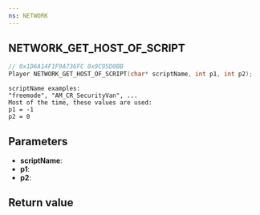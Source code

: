 ```yaml
---
ns: NETWORK
---
```

## NETWORK_GET_HOST_OF_SCRIPT

```c
// 0x1D6A14F1F9A736FC 0x9C95D0BB
Player NETWORK_GET_HOST_OF_SCRIPT(char* scriptName, int p1, int p2);
```

```
scriptName examples:  
"freemode", "AM_CR_SecurityVan", ...  
Most of the time, these values are used:  
p1 = -1  
p2 = 0  
```

## Parameters
* **scriptName**: 
* **p1**: 
* **p2**: 

## Return value
